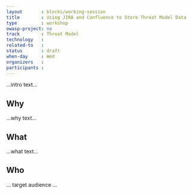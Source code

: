 ```yaml
---
layout       : blocks/working-session
title        : Using JIRA and Confluence to Store Threat Model Data
type         : workshop
owasp-project: no
track        : Threat Model
technology   :
related-to   :
status       : draft
when-day     : Wed
organizers   :
participants :
---
```


...intro text...

## Why

...why text...

## What

...what text...

## Who

... target audience ...